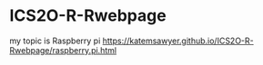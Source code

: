 # ICS2O-R-Rwebpage
my topic is Raspberry pi
https://katemsawyer.github.io/ICS2O-R-Rwebpage/raspberry.pi.html
